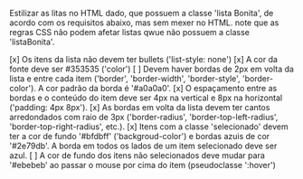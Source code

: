 Estilizar as litas no HTML dado, que possuem a classe 'lista Bonita', de acordo com os requisitos abaixo, mas sem mexer no HTML. note que as regras CSS não podem afetar listas qwue não possuem a classe 'listaBonita'.

[x] Os itens da lista não devem ter bullets ('list-style: none')
[x] A cor da fonte deve ser #353535 ('color')
[ ] Devem haver bordas de 2px em volta da lista e entre cada item ('border', 'border-width', 'border-style', 'border-color'). A cor padrão da borda é '#a0a0a0'.
[x] O espaçamento entre as bordas e o conteúdo do item deve ser 4px na vertical e 8px na horizontal ('padding: 4px 8px').
[x] As bordas em volta da lista devem ter cantos arredondados com raio de 3px ('border-radius', 'border-top-left-radius', 'border-top-right-radius', etc.).
[x] Itens com a classe 'selecionado' devem ter a cor de fundo '#bfdbff' ('backgroud-color') e bordas azuis de cor '#2e79db'. A borda em todos os lados de um item selecionado deve ser azul.
[ ] A cor de fundo dos itens não selecionados deve mudar para '#ebebeb' ao passar o mouse por cima do item (pseudoclasse ':hover')